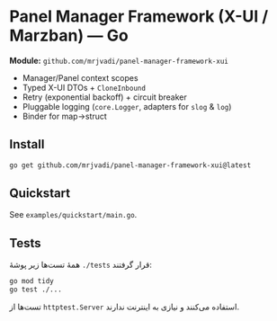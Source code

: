 # Panel Manager Framework (X-UI / Marzban) — Go

**Module:** `github.com/mrjvadi/panel-manager-framework-xui`

- Manager/Panel context scopes
- Typed X-UI DTOs + `CloneInbound`
- Retry (exponential backoff) + circuit breaker
- Pluggable logging (`core.Logger`, adapters for `slog` & `log`)
- Binder for map→struct

## Install
```bash
go get github.com/mrjvadi/panel-manager-framework-xui@latest
```

## Quickstart
See `examples/quickstart/main.go`.

## Tests
همهٔ تست‌ها زیر پوشهٔ `./tests` قرار گرفتند:
```bash
go mod tidy
go test ./...
```
تست‌ها از `httptest.Server` استفاده می‌کنند و نیازی به اینترنت ندارند.
